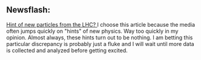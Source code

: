 ## Newsflash:

[Hint of new particles from the LHC? ](https://www.nature.com/news/physicists-excited-by-latest-lhc-anomaly-1.21865)
I choose this article because the media often jumps quickly on "hints" of new physics. Way too quickly in my opinion. Almost always, these hints turn out to be nothing. I am betting this particular discrepancy is probably just a fluke and I will wait until more data is collected and analyzed before getting excited.
